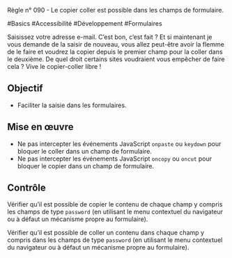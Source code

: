
Règle n° 090  - Le copier coller est possible dans les champs de formulaire.

#Basics #Accessibilité #Développement #Formulaires

Saisissez votre adresse e-mail. C’est bon, c’est fait ? Et si maintenant je vous demande de la saisir de nouveau, vous allez peut-être avoir la flemme de le faire et voudrez la copier depuis le premier champ pour la coller dans le deuxième. De quel droit certains sites voudraient vous empêcher de faire cela ? Vive le copier-coller libre !

Objectif
--------

*   Faciliter la saisie dans les formulaires.

Mise en œuvre
-------------

*   Ne pas intercepter les événements JavaScript `onpaste` ou `keydown` pour bloquer le coller dans un champ de formulaire.
*   Ne pas intercepter les événements JavaScript `oncopy` ou `oncut` pour bloquer le copier dans un champ de formulaire.

Contrôle
--------

Vérifier qu’il est possible de copier le contenu de chaque champ y compris les champs de type `password` (en utilisant le menu contextuel du navigateur ou à défaut un mécanisme propre au formulaire).

Vérifier qu’il est possible de coller un contenu dans chaque champ y compris dans les champs de type `password` (en utilisant le menu contextuel du navigateur ou à défaut un mécanisme propre au formulaire).
